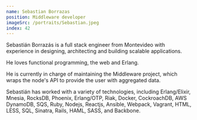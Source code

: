 ```yaml
---
name: Sebastian Borrazas
position: Middleware developer
imageSrc: /portraits/Sebastian.jpeg
index: 42
---
```


Sebastián Borrazás is a full stack engineer from Montevideo with experience in designing,
architecting and building scalable applications.

He loves functional programming, the web and Erlang.

He is currently in charge of maintaining the Middleware project, which wraps the node's API to
provide the user with aggregated data.

Sebastián has worked with a variety of technologies, including Erlang/Elixir, Mnesia, RocksDB,
Phoenix, Erlang/OTP, Riak, Docker, CockroachDB, AWS DynamoDB, SQS, Ruby, Nodejs, Reactjs, Ansible,
Webpack, Vagrant, HTML, LESS, SQL, Sinatra, Rails, HAML, SASS, and Backbone.

